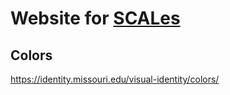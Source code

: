 # Website for [SCALes](https://scales-mu.netlify.app/)



## Colors

https://identity.missouri.edu/visual-identity/colors/
